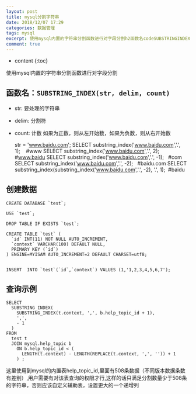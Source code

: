```yaml
---
layout: post
title: mysql分割字符串
date: 2018/12/07 17:29
categories: 数据管理
tags: mysql
excerpt: 使用mysql内置的字符串分割函数进行对字段分割h2函数名codeSUBSTRINGINDEXstrdelimcountcodeh2ullistr要处理的字符串lilidelim分割符lilicount计数如果为正数则从左开始数如果为负数则从右开始数liulprecodeclasslanguagesqlstrwwwbaiducomSELECTsubstringindexwwwbaiducom1ww
comment: true
---
```


* content
{:toc}

使用mysql内置的字符串分割函数进行对字段分割

## 函数名：`SUBSTRING_INDEX(str, delim, count)`

  * str: 要处理的字符串
  * delim: 分割符
  * count: 计数 如果为正数，则从左开始数，如果为负数，则从右开始数

    
    
    str = 'www.baidu.com';
    SELECT substring_index('www.baidu.com','.', 1);    #www
    SELECT substring_index('www.baidu.com','.', 2);    #www.baidu
    SELECT substring_index('www.baidu.com','.', -1);   #com
    SELECT substring_index('www.baidu.com','.', -2);   #baidu.com
    SELECT substring_index(substring_index('www.baidu.com','.', -2), '.', 1);  #baidu
    

## 创建数据

    
    
    CREATE DATABASE `test`;
    
    USE `test`;
    
    DROP TABLE IF EXISTS `test`;
    
    CREATE TABLE `test` (
      `id` INT(11) NOT NULL AUTO_INCREMENT,
      `context` VARCHAR(100) DEFAULT NULL,
      PRIMARY KEY (`id`)
    ) ENGINE=MYISAM AUTO_INCREMENT=2 DEFAULT CHARSET=utf8;
    
    
    INSERT  INTO `test`(`id`,`context`) VALUES (1,'1,2,3,4,5,6,7');
    

## 查询示例

    
    
    SELECT 
      SUBSTRING_INDEX(
        SUBSTRING_INDEX(t.context, ',', b.help_topic_id + 1),
        ',',
        - 1
      ) 
    FROM
      test t 
      JOIN mysql.help_topic b 
        ON b.help_topic_id < (
          LENGTH(t.context) - LENGTH(REPLACE(t.context, ',', '')) + 1
        ) ;
    

这里使用到mysql的内置表help_topic_id,里面有508条数据（不同版本数据条数有差别）,用户需要有对该表查询的权限才行,这样的话只满足分割数量少于508条的字符串，否则应该自定义辅助表，设置更大的一个递增列


    